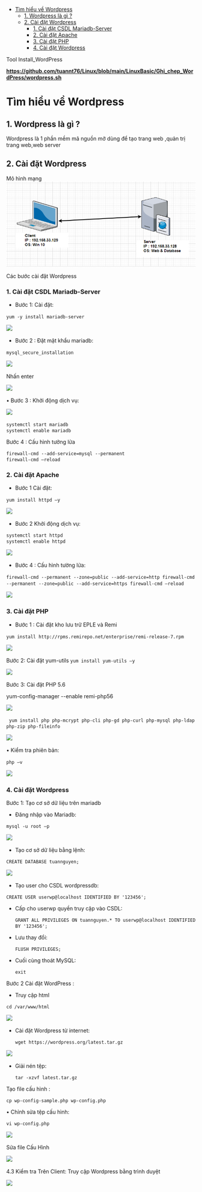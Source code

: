 - [Tìm hiểu về Wordpress](#tìm-hiểu-về-wordpress)
  - [1. Wordpress là gì ?](#1-wordpress-là-gì-)
  - [2. Cài đặt Wordpress](#2-cài-đặt-wordpress)
    - [1. Cài đặt CSDL Mariadb-Server](#1-cài-đặt-csdl-mariadb-server)
    - [2. Cài đặt Apache](#2-cài-đặt-apache)
    - [3. Cài đặt PHP](#3-cài-đặt-php)
    - [4. Cài đặt Wordpress](#4-cài-đặt-wordpress)


Tool Install_WordPress

**https://github.com/tuannt76/Linux/blob/main/LinuxBasic/Ghi_chep_WordPress/wordpress.sh**

# Tìm hiểu về Wordpress 

## 1. Wordpress là gì ?
Wordpress là 1 phần mềm mã nguồn mở dùng để tạo trang web ,quản trị trang web,web server
## 2. Cài đặt Wordpress
Mô hình mạng
![](../image/WordPress_1.png)

Các bước cài đặt Wordpress

### 1. Cài đặt CSDL Mariadb-Server
-	Bước 1: Cài đặt:

```yum -y install mariadb-server```

![](../image/WordPress_2.png)

-	Bước 2 :  Đặt mật khẩu mariadb:

```mysql_secure_installation```

![](../image/WordPress_3.png)


Nhấn enter 

![](../image/WordPress_4.png)


•	Bước 3 : Khởi động dịch vụ:

![](../image/WordPress_5.png)

```
systemctl start mariadb
systemctl enable mariadb
```
Bước 4 : Cấu hình tưởng lửa 

```
firewall-cmd --add-service=mysql --permanent
firewall-cmd –reload
```

### 2. Cài đặt Apache
- Bước 1 Cài đặt:
  
``` yum install httpd –y ```

![](../image/WordPress_6.png)

- Bước 2 Khởi động dịch vụ:

```
systemctl start httpd
systemctl enable httpd
```
![](../image/WordPress_7.png)

- Bước 4 : Cấu hình tường lửa:
  
```firewall-cmd --permanent --zone=public --add-service=http firewall-cmd --permanent --zone=public --add-service=https firewall-cmd –reload```


![](../image/WordPress_8.png)


### 3. Cài đặt PHP

- Bước 1 : Cài đặt kho lưu trữ EPLE và Remi

``` yum install http://rpms.remirepo.net/enterprise/remi-release-7.rpm ```

![](../image/WordPress_9.png)

Bước 2: Cài đặt yum-utils
```yum install yum-utils –y```

![](../image/WordPress_10.png)

Bước 3: Cài đặt PHP 5.6

yum-config-manager --enable remi-php56

![](../image/WordPress_11.png)

```
 yum install php php-mcrypt php-cli php-gd php-curl php-mysql php-ldap php-zip php-fileinfo
 ```

![](../image/WordPress_12.png)

•	Kiểm tra phiên bản:

``` php –v ```

![](../image/WordPress_13.png)

### 4. Cài đặt Wordpress

 Bước 1: Tạo cơ sở dữ liệu trên mariadb

- Đăng nhập vào Mariadb:

```
mysql -u root –p 
```

![](../image/WordPress_14.png)


- Tạo cơ sở dữ liệu bằng lệnh:
  

```
CREATE DATABASE tuannguyen;
```

![](../image/WordPress_15.png)


- Tạo user cho CSDL wordpressdb:
  
 
```
CREATE USER userwp@localhost IDENTIFIED BY '123456';
```


- Cấp cho userwp quyền truy cập vào CSDL:

  ``` 
  GRANT ALL PRIVILEGES ON tuannguyen.* TO userwp@localhost IDENTIFIED BY '123456';
  ```
  
- Lưu thay đổi:

    ```
    FLUSH PRIVILEGES;
    ```

- Cuối cùng thoát MySQL:

    ```
    exit
    ```

Bước 2 Cài đặt WordPress :

- Truy cập html

``` 
cd /var/www/html 
```

![](../image/WordPress_15.png)

- Cài đặt Wordpress từ internet:

    ```
    wget https://wordpress.org/latest.tar.gz
    ```

![](../image/WordPress_16.png)



- Giải nén tệp:

    ```
    tar -xzvf latest.tar.gz
    ```

Tạo file cấu hình :

 ```
 cp wp-config-sample.php wp-config.php
 ```

•	Chỉnh sửa tệp cấu hình:

```
vi wp-config.php
```

![](../image/WordPress_17.png)

Sửa file Cấu Hình

![](../image/WordPress_19.png)

4.3 Kiểm tra
Trên Client: Truy cập Wordpress bằng trình duyệt

![](../image/WordPress_20.png)